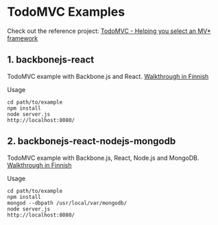 # TodoMVC Examples

Check out the reference project: [TodoMVC - Helping you select an MV* framework](http://todomvc.com/)

## 1. backbonejs-react

TodoMVC example with Backbone.js and React. [Walkthrough in Finnish](https://fnx.fi/blogi/javascript-kehitys_kayttoliittyma_backbonejs-ja_react-ohjelmistokehyksilla.html)

Usage

    cd path/to/example
    npm install
    node server.js
    http://localhost:8080/


## 2. backbonejs-react-nodejs-mongodb

TodoMVC example with Backbone.js, React, Node.js and MongoDB. [Walkthrough in Finnish](https://fnx.fi/blogi/javascript-kehitys_osa_2.html)

Usage

    cd path/to/example
    npm install
    mongod --dbpath /usr/local/var/mongodb/
    node server.js
    http://localhost:8080/
